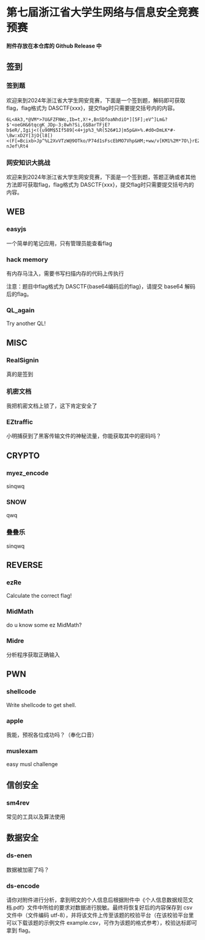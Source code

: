 # 第七届浙江省大学生网络与信息安全竞赛预赛

**附件存放在本仓库的 Github Release 中**

## 签到

### 签到题

欢迎来到2024年浙江省大学生网安竞赛，下面是一个签到题，解码即可获取flag，flag格式为 DASCTF{xxx}，提交flag时只需要提交括号内的内容。

```
6L<Ak3,*@VM*>7U&FZFNWc,Ib=t,X!+,BnSDfoaNhdiO*][5F];eV^]Lm&?$'<oeGH&6tqcgK_JDp-3;8wh?Si,G$BarTFjE?b$eR/,Igij<({u90M$5If589[<4+jp%3_%R(526#1J|m5p&H+%.#d0<DmLK*#-\8w:xD2Y[3jO{l8[)<(F[=Bcixb>Jp^%L2XvVTzW@9OTko/P74d1sFscEbMO7Vhp&HM;+ww/v[KM1%2M*7O\}rEZM.LM0'\iwK:])pg-nJef\Rt4
```

### 网安知识大挑战

欢迎来到2024年浙江省大学生网安竞赛，下面是一个签到题，答题正确或者其他方法即可获取flag，flag格式为 DASCTF{xxx}，提交flag时只需要提交括号内的内容。

## WEB

### easyjs

一个简单的笔记应用，只有管理员能查看flag

### hack memory

有内存马注入，需要书写扫描内存的代码上传执行 

注意：题目中flag格式为 DASCTF{base64编码后的flag}，请提交 base64 解码后的flag。

### QL_again

Try another QL!

## MISC

### RealSignin

真的是签到

### 机密文档

我把机密文档上锁了，这下肯定安全了

### EZtraffic

小明捕获到了黑客传输文件的神秘流量，你能获取其中的密码吗？

## CRYPTO

### myez_encode

sinqwq

### SNOW

qwq

### 叠叠乐

sinqwq

## REVERSE

### ezRe

Calculate the correct flag!

### MidMath

do u know some ez MidMath? 

### Midre

分析程序获取正确输入

## PWN

### shellcode

Write shellcode to get shell.

### apple

我能，预祝各位成功吗？（奉化口音）

### muslexam

easy musl challenge

## 信创安全

### sm4rev

常见的工具以及算法使用

## 数据安全

### ds-enen

数据被加密了吗？

### ds-encode

请你对附件进行分析，拿到明文的个人信息后根据附件中《个人信息数据规范文档.pdf》文件中所给的要求对数据进行脱敏。最终将恢复好后的内容保存到 csv 文件中（文件编码 utf-8），并将该文件上传至该题的校验平台（在该校验平台里可以下载该题的示例文件 example.csv，可作为该题的格式参考），校验达标即可拿到 flag。